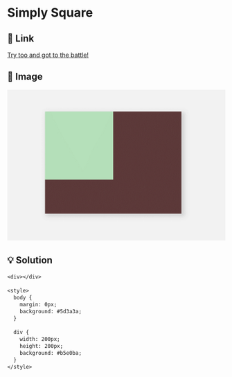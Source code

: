# Simply Square
## 🔎 Link
[Try too and got to the battle!](https://cssbattle.dev/play/1)

## 📸 Image
![](img/1%20-%20Simply%20Square.png)

## 💡 Solution
```
<div></div>

<style>
  body {
    margin: 0px;
    background: #5d3a3a;
  }
  
  div {
    width: 200px;
    height: 200px;
    background: #b5e0ba;
  }
</style>
```